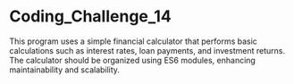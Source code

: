 # Coding_Challenge_14

This program uses a simple financial calculator that performs basic calculations such as interest rates, loan payments, and investment returns. The calculator should be organized using ES6 modules, enhancing maintainability and scalability.